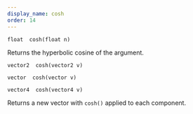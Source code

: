 ```yaml
---
display_name: cosh
order: 14
---
```

`float  cosh(float n)`

Returns the hyperbolic cosine of the argument.

`vector2  cosh(vector2 v)`

`vector  cosh(vector v)`

`vector4  cosh(vector4 v)`

Returns a new vector with `cosh()` applied to each component.
